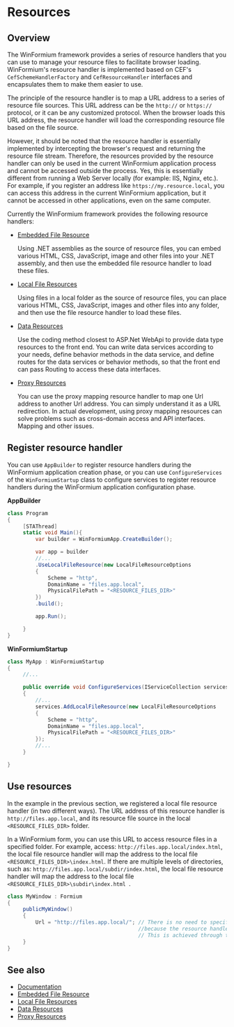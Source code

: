 # Resources

## Overview

The WinFormium framework provides a series of resource handlers that you can use to manage your resource files to facilitate browser loading. WinFormium's resource handler is implemented based on CEF's `CefSchemeHandlerFactory` and `CefResourceHandler` interfaces and encapsulates them to make them easier to use.

The principle of the resource handler is to map a URL address to a series of resource file sources. This URL address can be the `http://` or `https://` protocol, or it can be any customized protocol. When the browser loads this URL address, the resource handler will load the corresponding resource file based on the file source.

However, it should be noted that the resource handler is essentially implemented by intercepting the browser's request and returning the resource file stream. Therefore, the resources provided by the resource handler can only be used in the current WinFormium application process and cannot be accessed outside the process. Yes, this is essentially different from running a Web Server locally (for example: IIS, Nginx, etc.). For example, if you register an address like `https://my.resource.local`, you can access this address in the current WinFormium application, but it cannot be accessed in other applications, even on the same computer.

Currently the WinFormium framework provides the following resource handlers:

- [Embedded File Resource](./Embedded-Resources.md)

  Using .NET assemblies as the source of resource files, you can embed various HTML, CSS, JavaScript, image and other files into your .NET assembly, and then use the embedded file resource handler to load these files.

- [Local File Resources](./File-Resources.md)

  Using files in a local folder as the source of resource files, you can place various HTML, CSS, JavaScript, images and other files into any folder, and then use the file resource handler to load these files.

- [Data Resources](./Data-Resources.md)

  Use the coding method closest to ASP.Net WebApi to provide data type resources to the front end. You can write data services according to your needs, define behavior methods in the data service, and define routes for the data services or behavior methods, so that the front end can pass Routing to access these data interfaces.

- [Proxy Resources](./Proxy-Resources.md)

  You can use the proxy mapping resource handler to map one Url address to another Url address. You can simply understand it as a URL redirection. In actual development, using proxy mapping resources can solve problems such as cross-domain access and API interfaces. Mapping and other issues.

## Register resource handler

You can use `AppBuilder` to register resource handlers during the WinFormium application creation phase, or you can use `ConfigureServices` of the `WinFormiumStartup` class to configure services to register resource handlers during the WinFormium application configuration phase.

**AppBuilder**

```csharp
class Program
{
     [STAThread]
     static void Main(){
         var builder = WinFormiumApp.CreateBuilder();

         var app = builder
         //...
         .UseLocalFileResource(new LocalFileResourceOptions
         {
             Scheme = "http",
             DomainName = "files.app.local",
             PhysicalFilePath = "<RESOURCE_FILES_DIR>"
         })
         .build();

         app.Run();

     }
}
```

**WinFormiumStartup**

```csharp
class MyApp : WinFormiumStartup
{
     //...

     public override void ConfigureServices(IServiceCollection services)
     {
         //...
         services.AddLocalFileResource(new LocalFileResourceOptions
         {
             Scheme = "http",
             DomainName = "files.app.local",
             PhysicalFilePath = "<RESOURCE_FILES_DIR>"
         });
         //...
     }

}
```

## Use resources

In the example in the previous section, we registered a local file resource handler (in two different ways). The URL address of this resource handler is `http://files.app.local`, and its resource file source in the local `<RESOURCE_FILES_DIR>` folder.

In a WinFormium form, you can use this URL to access resource files in a specified folder. For example, access: `http://files.app.local/index.html`, the local file resource handler will map the address to the local file `<RESOURCE_FILES_DIR>\index.html`. If there are multiple levels of directories, such as: `http://files.app.local/subdir/index.html`, the local file resource handler will map the address to the local file `<RESOURCE_FILES_DIR>\subdir\index.html `.

```csharp
class MyWindow : Formium
{
     publicMyWindow()
     {
         Url = "http://files.app.local/"; // There is no need to specify index.html here
                                          //because the resource handler will automatically map to index.html.
                                          // This is achieved through the DefaultFileName property of ResourceSchemeHandlerOptions.
     }
}
```

## See also

- [Documentation](../Home.md)
- [Embedded File Resource](./Embedded-Resources.md)
- [Local File Resources](./File-Resources.md)
- [Data Resources](./Data-Resources.md)
- [Proxy Resources](./Proxy-Resources.md)
